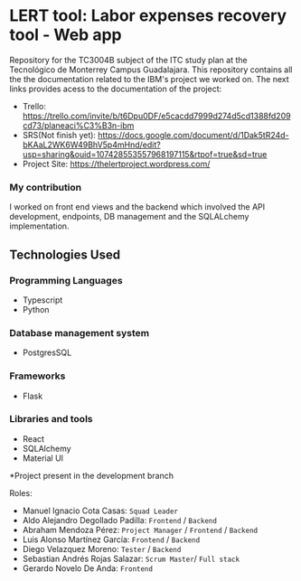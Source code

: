 # LERT tool: Labor expenses recovery tool - Web app
Repository for the TC3004B subject of the ITC study plan at the Tecnológico de Monterrey Campus Guadalajara. This repository contains all the the documentation related to the IBM's project we worked on. The next links provides acess to the documentation of the project:

- Trello: https://trello.com/invite/b/t6Dpu0DF/e5cacdd7999d274d5cd1388fd209cd73/planeaci%C3%B3n-ibm
- SRS(Not finish yet): https://docs.google.com/document/d/1Dak5tR24d-bKAaL2WK6W49BhV5p4mHnd/edit?usp=sharing&ouid=107428553557968197115&rtpof=true&sd=true
- Project Site: https://thelertproject.wordpress.com/


### My contribution
I worked on  front end views and the backend which involved the API development, endpoints, DB management and the SQLALchemy implementation. 

Technologies Used
---------------
### Programming Languages
- Typescript
- Python
### Database management system
- PostgresSQL
### Frameworks
- Flask
### Libraries and tools
- React
- SQLAlchemy
- Material UI

*Project present in the development branch

Roles:

- Manuel Ignacio Cota Casas: `Squad Leader`
- Aldo Alejandro Degollado Padilla: `Frontend` / `Backend`
- Abraham Mendoza Pérez: `Project Manager` / `Frontend` / `Backend`
- Luis Alonso Martínez García: `Frontend` / `Backend`
- Diego Velazquez Moreno: `Tester` / `Backend`
- Sebastian Andrés Rojas Salazar: `Scrum Master`/ `Full stack`
- Gerardo Novelo De Anda:  `Frontend`
